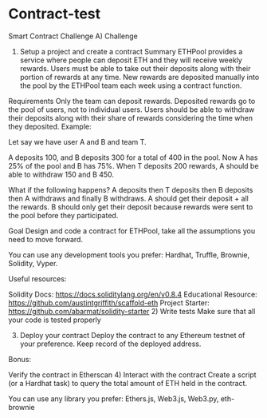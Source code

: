 # Contract-test
Smart Contract Challenge
A) Challenge
1) Setup a project and create a contract
Summary
ETHPool provides a service where people can deposit ETH and they will receive weekly rewards. Users must be able to take out their deposits along with their portion of rewards at any time. New rewards are deposited manually into the pool by the ETHPool team each week using a contract function.

Requirements
Only the team can deposit rewards.
Deposited rewards go to the pool of users, not to individual users.
Users should be able to withdraw their deposits along with their share of rewards considering the time when they deposited.
Example:

Let say we have user A and B and team T.

A deposits 100, and B deposits 300 for a total of 400 in the pool. Now A has 25% of the pool and B has 75%. When T deposits 200 rewards, A should be able to withdraw 150 and B 450.

What if the following happens? A deposits then T deposits then B deposits then A withdraws and finally B withdraws. A should get their deposit + all the rewards. B should only get their deposit because rewards were sent to the pool before they participated.

Goal
Design and code a contract for ETHPool, take all the assumptions you need to move forward.

You can use any development tools you prefer: Hardhat, Truffle, Brownie, Solidity, Vyper.

Useful resources:

Solidity Docs: https://docs.soliditylang.org/en/v0.8.4
Educational Resource: https://github.com/austintgriffith/scaffold-eth
Project Starter: https://github.com/abarmat/solidity-starter
2) Write tests
Make sure that all your code is tested properly

3) Deploy your contract
Deploy the contract to any Ethereum testnet of your preference. Keep record of the deployed address.

Bonus:

Verify the contract in Etherscan
4) Interact with the contract
Create a script (or a Hardhat task) to query the total amount of ETH held in the contract.

You can use any library you prefer: Ethers.js, Web3.js, Web3.py, eth-brownie
